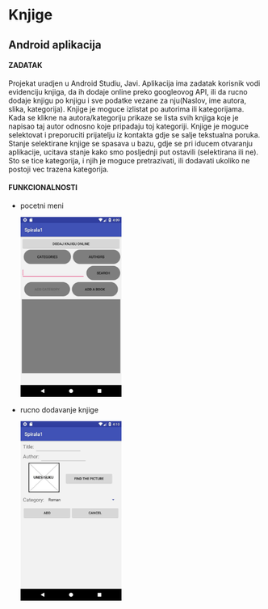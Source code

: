 # Knjige
## Android aplikacija 
#### ZADATAK
Projekat uradjen u Android Studiu, Javi.
Aplikacija ima zadatak korisnik vodi evidenciju knjiga, da ih dodaje online preko googleovog API, ili da rucno dodaje knjigu po knjigu i sve podatke vezane za nju(Naslov, ime autora, slika, kategorija). Knjige je moguce izlistat po autorima ili kategorijama. Kada se klikne na autora/kategoriju prikaze se lista svih knjiga koje je napisao taj autor odnosno koje pripadaju toj kategoriji. Knjige je moguce selektovat i preporuciti prijatelju iz kontakta gdje se salje tekstualna poruka. Stanje selektirane knjige se spasava u bazu, gdje se pri iducem otvaranju aplikacije, ucitava stanje kako smo posljednji put ostavili (selektirana ili ne). Sto se tice kategorija, i njih je moguce pretrazivati, ili dodavati ukoliko ne postoji vec trazena kategorija.

#### FUNKCIONALNOSTI
- pocetni meni
 
  <img src="/Screenshots/1.jpg" width="200"/>
  
- rucno dodavanje knjige
 
  <img src="/Screenshots/2.jpg" width="200"/>
